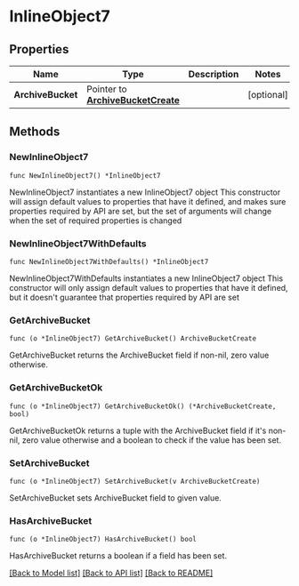 # InlineObject7

## Properties

Name | Type | Description | Notes
------------ | ------------- | ------------- | -------------
**ArchiveBucket** | Pointer to [**ArchiveBucketCreate**](archiveBucketCreate.md) |  | [optional] 

## Methods

### NewInlineObject7

`func NewInlineObject7() *InlineObject7`

NewInlineObject7 instantiates a new InlineObject7 object
This constructor will assign default values to properties that have it defined,
and makes sure properties required by API are set, but the set of arguments
will change when the set of required properties is changed

### NewInlineObject7WithDefaults

`func NewInlineObject7WithDefaults() *InlineObject7`

NewInlineObject7WithDefaults instantiates a new InlineObject7 object
This constructor will only assign default values to properties that have it defined,
but it doesn't guarantee that properties required by API are set

### GetArchiveBucket

`func (o *InlineObject7) GetArchiveBucket() ArchiveBucketCreate`

GetArchiveBucket returns the ArchiveBucket field if non-nil, zero value otherwise.

### GetArchiveBucketOk

`func (o *InlineObject7) GetArchiveBucketOk() (*ArchiveBucketCreate, bool)`

GetArchiveBucketOk returns a tuple with the ArchiveBucket field if it's non-nil, zero value otherwise
and a boolean to check if the value has been set.

### SetArchiveBucket

`func (o *InlineObject7) SetArchiveBucket(v ArchiveBucketCreate)`

SetArchiveBucket sets ArchiveBucket field to given value.

### HasArchiveBucket

`func (o *InlineObject7) HasArchiveBucket() bool`

HasArchiveBucket returns a boolean if a field has been set.


[[Back to Model list]](../README.md#documentation-for-models) [[Back to API list]](../README.md#documentation-for-api-endpoints) [[Back to README]](../README.md)


